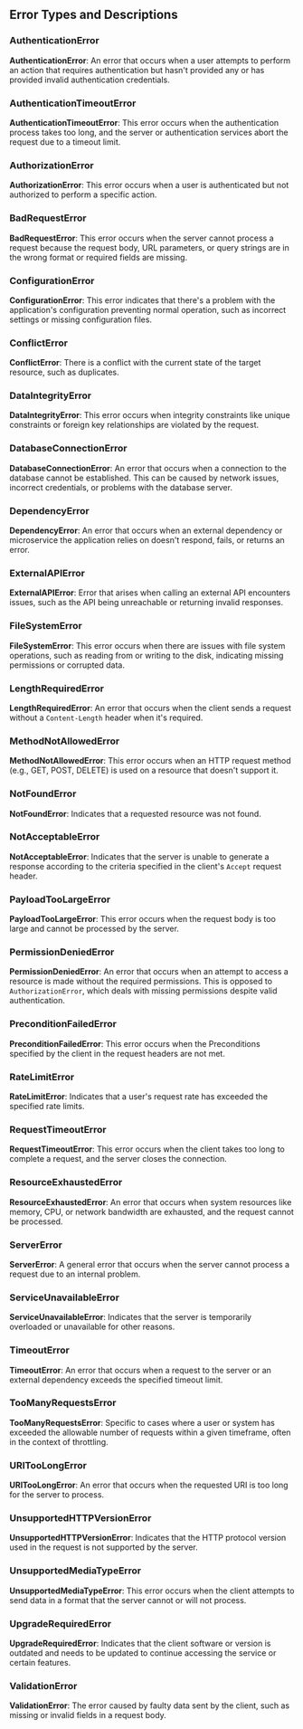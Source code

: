 ## Error Types and Descriptions

### AuthenticationError

**AuthenticationError**: An error that occurs when a user attempts to perform an action that requires authentication but hasn't provided any or has provided invalid authentication credentials.

### AuthenticationTimeoutError

**AuthenticationTimeoutError**: This error occurs when the authentication process takes too long, and the server or authentication services abort the request due to a timeout limit.

### AuthorizationError

**AuthorizationError**: This error occurs when a user is authenticated but not authorized to perform a specific action.

### BadRequestError

**BadRequestError**: This error occurs when the server cannot process a request because the request body, URL parameters, or query strings are in the wrong format or required fields are missing.

### ConfigurationError

**ConfigurationError**: This error indicates that there's a problem with the application's configuration preventing normal operation, such as incorrect settings or missing configuration files.

### ConflictError

**ConflictError**: There is a conflict with the current state of the target resource, such as duplicates.

### DataIntegrityError

**DataIntegrityError**: This error occurs when integrity constraints like unique constraints or foreign key relationships are violated by the request.

### DatabaseConnectionError

**DatabaseConnectionError**: An error that occurs when a connection to the database cannot be established. This can be caused by network issues, incorrect credentials, or problems with the database server.

### DependencyError

**DependencyError**: An error that occurs when an external dependency or microservice the application relies on doesn't respond, fails, or returns an error.

### ExternalAPIError

**ExternalAPIError**: Error that arises when calling an external API encounters issues, such as the API being unreachable or returning invalid responses.

### FileSystemError

**FileSystemError**: This error occurs when there are issues with file system operations, such as reading from or writing to the disk, indicating missing permissions or corrupted data.

### LengthRequiredError

**LengthRequiredError**: An error that occurs when the client sends a request without a `Content-Length` header when it's required.

### MethodNotAllowedError

**MethodNotAllowedError**: This error occurs when an HTTP request method (e.g., GET, POST, DELETE) is used on a resource that doesn't support it.

### NotFoundError

**NotFoundError**: Indicates that a requested resource was not found.

### NotAcceptableError

**NotAcceptableError**: Indicates that the server is unable to generate a response according to the criteria specified in the client's `Accept` request header.

### PayloadTooLargeError

**PayloadTooLargeError**: This error occurs when the request body is too large and cannot be processed by the server.

### PermissionDeniedError

**PermissionDeniedError**: An error that occurs when an attempt to access a resource is made without the required permissions. This is opposed to `AuthorizationError`, which deals with missing permissions despite valid authentication.

### PreconditionFailedError

**PreconditionFailedError**: This error occurs when the Preconditions specified by the client in the request headers are not met.

### RateLimitError

**RateLimitError**: Indicates that a user's request rate has exceeded the specified rate limits.

### RequestTimeoutError

**RequestTimeoutError**: This error occurs when the client takes too long to complete a request, and the server closes the connection.

### ResourceExhaustedError

**ResourceExhaustedError**: An error that occurs when system resources like memory, CPU, or network bandwidth are exhausted, and the request cannot be processed.

### ServerError

**ServerError**: A general error that occurs when the server cannot process a request due to an internal problem.

### ServiceUnavailableError

**ServiceUnavailableError**: Indicates that the server is temporarily overloaded or unavailable for other reasons.

### TimeoutError

**TimeoutError**: An error that occurs when a request to the server or an external dependency exceeds the specified timeout limit.

### TooManyRequestsError

**TooManyRequestsError**: Specific to cases where a user or system has exceeded the allowable number of requests within a given timeframe, often in the context of throttling.

### URITooLongError

**URITooLongError**: An error that occurs when the requested URI is too long for the server to process.

### UnsupportedHTTPVersionError

**UnsupportedHTTPVersionError**: Indicates that the HTTP protocol version used in the request is not supported by the server.

### UnsupportedMediaTypeError

**UnsupportedMediaTypeError**: This error occurs when the client attempts to send data in a format that the server cannot or will not process.

### UpgradeRequiredError

**UpgradeRequiredError**: Indicates that the client software or version is outdated and needs to be updated to continue accessing the service or certain features.

### ValidationError

**ValidationError**: The error caused by faulty data sent by the client, such as missing or invalid fields in a request body.
